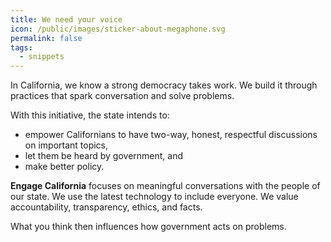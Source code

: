 ```yaml
---
title: We need your voice
icon: /public/images/sticker-about-megaphone.svg
permalink: false
tags:
  - snippets
---
```

In California, we know a strong democracy takes work. We build it through practices that spark conversation and solve problems.

With this initiative, the state intends to:

* empower Californians to have two-way, honest, respectful discussions on important topics, 
* let them be heard by government, and
* make better policy.

**Engage California** focuses on meaningful conversations with the people of our state. We use the latest technology to include everyone. We value accountability, transparency, ethics, and facts.

What you think then influences how government acts on problems.
